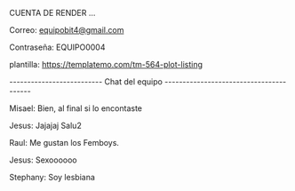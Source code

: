 CUENTA DE RENDER ...

Correo: equipobit4@gmail.com

Contraseña: EQUIPO0004

plantilla: https://templatemo.com/tm-564-plot-listing


-------------------------- Chat del equipo ----------------------------------------

Misael: Bien, al final si lo encontaste

Jesus: Jajajaj Salu2

Raul: Me gustan los Femboys.

Jesus: Sexoooooo

Stephany: Soy lesbiana
